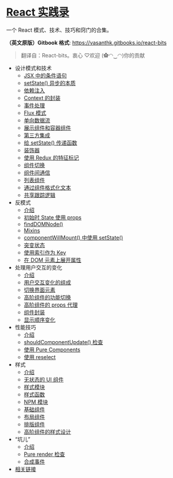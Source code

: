 # [React 实践录](https://vasanthk.gitbooks.io/react-bits)

一个 React 模式、技术、技巧和窍门的合集。

**（英文原版）Gitbook 格式**: https://vasanthk.gitbooks.io/react-bits

> 翻译自：React-bits。衷心 ♡欢迎 (✿◠‿◠)你的贡献

- 设计模式和技术
  - [JSX 中的条件语句](./patterns/18.conditionals-in-jsx.md)
  - [setState() 异步的本质](./patterns/19.async-nature-of-setState.md)
  - [依赖注入](./patterns/20.dependency-injection.md)
  - [Context 的封装](./patterns/21.context-wrapper.md)
  - [事件处理](./patterns/22.event-handlers.md)
  - [Flux 模式](./patterns/23.flux-pattern.md)
  - [单向数据流](./patterns/24.one-way-data-flow.md)
  - [展示组件和容器组件](./patterns/25.presentational-vs-container.md)
  - [第三方集成](./patterns/26.third-party-integration.md)
  - [给 setState() 传递函数](./patterns/27.passing-function-to-setState.md)
  - [装饰器](./patterns/28.decorators.md)
  - [使用 Redux 的特征标记](./patterns/29.feature-flags-using-redux.md)
  - [组件切换](./patterns/30.component-switch.md)
  - [组件间通信](./patterns/31.reaching-into-a-component.md)
  - [列表组件](./patterns/32.list-components.md)
  - [通过组件格式化文本](./patterns/33.format-text-via-component.md)
  - [共享跟踪逻辑](./patterns/34.share-tracking-logic.md)
- 反模式
  - [介绍](./anti-patterns/README.md)
  - [初始时 State 使用 props ](./anti-patterns/01.props-in-initial-state.md)
  - [findDOMNode()](./anti-patterns/02.findDOMNode.md)
  - [Mixins](./anti-patterns/03.mixins.md)
  - [componentWillMount() 中使用 setState()](./anti-patterns/04.setState-in-componentWillMount.md)
  - [突变状态](./anti-patterns/05.mutating-state.md)
  - [使用索引作为 Key](./anti-patterns/06.using-indexes-as-key.md)
  - [在 DOM 元素上展开属性](./anti-patterns/07.spreading-props-dom.md)
- 处理用户交互的变化
  - [介绍](./ux-variations/README.md)
  - [用户交互变化的组成](./ux-variations/01.composing-variations.md)
  - [切换界面元素](./ux-variations/02.toggle-ui-elements.md)
  - [高阶组件的功能切换](./ux-variations/03.HOC-feature-toggles.md)
  - [高阶组件的 props 代理](./ux-variations/04.HOC-props-proxy.md)
  - [组件封装](./ux-variations/05.wrapper-components.md)
  - [显示顺序变化](./ux-variations/06.display-order-variations.md)
- 性能技巧
  - [介绍](./perf-tips/README.md)
  - [shouldComponentUpdate() 检查](./perf-tips/01.shouldComponentUpdate-check.md)
  - [使用 Pure Components](./perf-tips/02.pure-component.md)
  - [使用 reselect](./perf-tips/03.reselect.md)
- 样式
  - [介绍](./styling/README.md)
  - [无状态的 UI 组件](./styling/01.stateless-ui-components.md)
  - [样式模块](./styling/02.styles-module.md)
  - [样式函数](./styling/03.style-functions.md)
  - [NPM 模块](./styling/04.using-npm-modules.md)
  - [基础组件](./styling/05.base-component.md)
  - [布局组件](./styling/06.layout-component.md)
  - [排版组件](./styling/07.typography-component.md)
  - [高阶组件的样式设计](./styling/08.HOC-for-styling.md)
- “坑儿”
  - [介绍](./gotchas/README.md)
  - [Pure render 检查](./gotchas/01.pure-render-checks.md)
  - [合成事件](./gotchas/02.synthetic-events.md)
- [相关链接](./READINGS.md)
